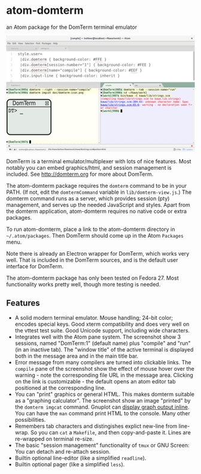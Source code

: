 # atom-domterm
an Atom package for the DomTerm terminal emulator

![screenshot](screenshot1.png)

DomTerm is a terminal emulator/multiplexer with lots of
nice features. Most notably you can embed graphics/html,
and session management is included.
See http://domterm.org for more about DomTerm.

The atom-domterm package requires the ``domterm`` command to be
in your PATH.  (If not, edit the ``domtermCommand`` variable
in ``lib/domterm-view.js``.)  The domterm command runs as a server,
which provides session (pty) management, and serves up the needed
JavaScript and styles.  Apart from the domterm application,
atom-domterm requires no native code or extra packages.

To run atom-domterm, place a link to the atom-domterm directory
in ``~/.atom/packages``.  Then DomTerm should come up in
the Atom ``Packages`` menu.

Note there is already an Electron wrapper for DomTerm, which
works very well.  That is included in the DomTerm sources,
and is the default user interface for DomTerm.

The atom-domterm package has only been tested on Fedora 27.
Most functionality works pretty well, though more testing
is needed.

## Features

* A solid modern terminal emulator.
  Mouse handling; 24-bit color; encodes special keys.
  Good xterm compatibility and does very well on the vttest test suite.
  Good Unicode support, including wide characters.
* Integrates well with the Atom pane system.
  The screenshot show 3 sessions, named "DomTerm:1" (default name)
  plus "compile" and "run" (in an inactive tab).
  The "window title" of the active terminal is displayed both
  in the message area and in the main title bar.
* Error message from many compilers are turned into clickable links.
  The `compile` pane of the screenshot show the effect of mouse hover
  over the warning - note the corresponding file URL in the message area.
  Clicking on the link is customizable - the default opens an atom
  editor tab positioned at the corresponding line.
* You can "print" graphics or general HTML.
  This makes domterm suitable as a "graphing calculator".
  The screenshot show an image "printed" by the `domterm imgcat` command.
  Gnuplot can [display graph output inline](http://per.bothner.com/blog/2016/gnuplot-in-domterm/).
  You can have the `man` command print HTML to the console.
  Many other possibilities.
* Remembers tab characters and distingishes explict new-line from line-wrap.
  So you can `cat` a `Makefile`, and then copy-and-paste it.
  Lines are re-wrapped on terminal re-size.
* The basic "session management" functionality of `tmux` or GNU Screen:
  You can detach and re-attach session.
* Builtin optional line-editor (like a simplified `readline`).
* Builtin optional pager (like a simplified `less`).
